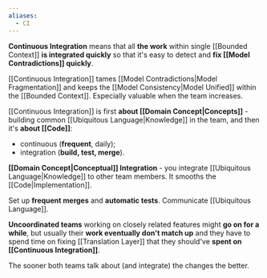 ```yaml
---
aliases:
  - CI
---
```

**Continuous Integration** means that all **the work** within single [[Bounded Context]] **is integrated quickly** so that it's easy to detect and **fix [[Model Contradictions]] quickly**.

[[Continuous Integration]] tames [[Model Contradictions|Model Fragmentation]] and keeps the [[Model Consistency|Model Unified]] within the [[Bounded Context]]. Especially valuable when the team increases.

[[Continuous Integration]] is first **about [[Domain Concept|Concepts]]** - building common [[Ubiquitous Language|Knowledge]] in the team, and then it's **about [[Code]]**:
- continuous (**frequent**, daily);
- integration (**build, test, merge**).

**[[Domain Concept|Conceptual]] Integration** - you integrate [[Ubiquitous Language|Knowledge]] to other team members. It smooths the [[Code|Implementation]].

Set up **frequent merges** and **automatic tests**.
Communicate [[Ubiquitous Language]].

**Uncoordinated teams** working on closely related features might **go on for a while**, but usually their **work eventually don't match up** and they have to spend time on fixing [[Translation Layer]] that they should've **spent on [[Continuous Integration]]**.

The sooner both teams talk about (and integrate) the changes the better.
